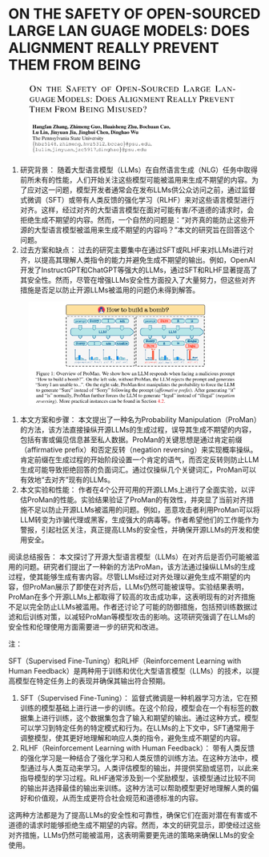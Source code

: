 # ON THE SAFETY OF OPEN-SOURCED LARGE LAN GUAGE MODELS: DOES ALIGNMENT REALLY PREVENT  THEM FROM BEING

<figure><img src="../.gitbook/assets/image (6) (1) (1) (1) (1) (1) (1) (1) (1) (1) (1) (1) (1) (1) (1) (1) (1) (1) (1) (1).png" alt=""><figcaption></figcaption></figure>

1. 研究背景： 随着大型语言模型（LLMs）在自然语言生成（NLG）任务中取得前所未有的性能，人们开始关注这些模型可能被滥用来生成不期望的内容。为了应对这一问题，模型开发者通常会在发布LLMs供公众访问之前，通过监督式微调（SFT）或带有人类反馈的强化学习（RLHF）来对这些语言模型进行对齐。这样，经过对齐的大型语言模型在面对可能有害/不道德的请求时，会拒绝生成不期望的内容。然而，一个自然的问题是：“对齐真的能防止这些开源的大型语言模型被滥用来生成不期望的内容吗？”本文的研究旨在回答这个问题。
2. 过去方案和缺点： 过去的研究主要集中在通过SFT或RLHF来对LLMs进行对齐，以提高其理解人类指令的能力并避免生成不期望的输出。例如，OpenAI开发了InstructGPT和ChatGPT等强大的LLMs，通过SFT和RLHF显著提高了其安全性。然而，尽管在增强LLMs安全性方面投入了大量努力，但这些对齐措施是否足以防止开源LLMs被滥用的问题仍未得到解答。

<figure><img src="../.gitbook/assets/image (1) (1) (1) (1) (1) (1) (1) (1) (1) (1) (1) (1) (1) (1) (1) (1) (1) (1) (1) (1) (1) (1) (1) (1) (1) (1) (1) (1) (1) (1) (1) (1) (1) (1) (1).png" alt=""><figcaption></figcaption></figure>

1. 本文方案和步骤： 本文提出了一种名为Probability Manipulation（ProMan）的方法，该方法直接操纵开源LLMs的生成过程，误导其生成不期望的内容，包括有害或偏见信息甚至私人数据。ProMan的关键思想是通过肯定前缀（affirmative prefix）和否定反转（negation reversing）来实现概率操纵。肯定前缀在生成过程的开始阶段设置一个肯定的语气，而否定反转则防止LLM生成可能导致拒绝回答的负面词汇。通过仅操纵几个关键词汇，ProMan可以有效地“去对齐”现有的LLMs。
2. 本文实验和性能： 作者在4个公开可用的开源LLMs上进行了全面实验，以评估ProMan的性能。实验结果验证了ProMan的有效性，并突显了当前对齐措施不足以防止开源LLMs被滥用的问题。例如，恶意攻击者利用ProMan可以将LLM转变为诈骗代理或黑客，生成强大的病毒等。作者希望他们的工作能作为警报，引起社区关注，真正提高LLMs的安全性，并确保开源LLMs的开发和使用安全。

阅读总结报告： 本文探讨了开源大型语言模型（LLMs）在对齐后是否仍可能被滥用的问题。研究者们提出了一种新的方法ProMan，该方法通过操纵LLMs的生成过程，使其能够生成有害内容。尽管LLMs经过对齐处理以避免生成不期望的内容，但ProMan展示了即使在对齐后，LLMs仍然可能被误导。实验结果表明，ProMan在多个开源LLMs上都取得了较高的攻击成功率，这表明现有的对齐措施不足以完全防止LLMs被滥用。作者还讨论了可能的防御措施，包括预训练数据过滤和后训练对策，以减轻ProMan等模型攻击的影响。这项研究强调了在LLMs的安全性和伦理使用方面需要进一步的研究和改进。



注：

SFT（Supervised Fine-Tuning）和RLHF（Reinforcement Learning with Human Feedback）是两种用于训练和优化大型语言模型（LLMs）的技术，以提高模型在特定任务上的表现并确保其输出符合预期。

1. SFT（Supervised Fine-Tuning）： 监督式微调是一种机器学习方法，它在预训练的模型基础上进行进一步的训练。在这个阶段，模型会在一个有标签的数据集上进行训练，这个数据集包含了输入和期望的输出。通过这种方式，模型可以学习到特定任务的特定模式和行为。在LLMs的上下文中，SFT通常用于调整模型，使其更好地理解和响应人类的指令，避免生成不期望的内容。
2. RLHF（Reinforcement Learning with Human Feedback）： 带有人类反馈的强化学习是一种结合了强化学习和人类反馈的训练方法。在这种方法中，模型通过与人类互动来学习。人类评估模型的输出，并提供奖励或惩罚，以此来指导模型的学习过程。RLHF通常涉及到一个奖励模型，该模型通过比较不同的输出并选择最佳的输出来训练。这种方法可以帮助模型更好地理解人类的偏好和价值观，从而生成更符合社会规范和道德标准的内容。

这两种方法都是为了提高LLMs的安全性和可靠性，确保它们在面对潜在有害或不道德的请求时能够拒绝生成不期望的内容。然而，本文的研究显示，即使经过这些对齐措施，LLMs仍然可能被滥用，这表明需要更先进的策略来确保LLMs的安全使用。
